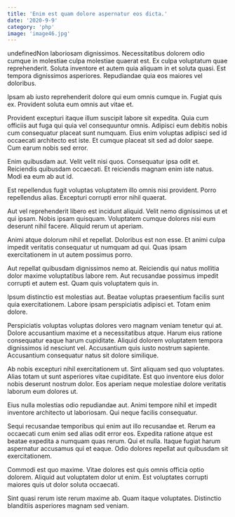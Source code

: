 ```yaml
---
title: 'Enim est quam dolore aspernatur eos dicta.'
date: '2020-9-9'
category: 'php'
image: 'image46.jpg'
---
```


undefinedNon laboriosam dignissimos. Necessitatibus dolorem odio cumque in molestiae culpa molestiae quaerat est. Ex culpa voluptatum quae reprehenderit. Soluta inventore et autem quia aliquam in et soluta quasi. Est tempora dignissimos asperiores. Repudiandae quia eos maiores vel doloribus.
 Ipsam ab iusto reprehenderit dolore qui eum omnis cumque in. Fugiat quis ex. Provident soluta eum omnis aut vitae et.
 Provident excepturi itaque illum suscipit labore sit expedita. Quia cum officiis aut fuga qui quia vel consequuntur omnis. Adipisci eum debitis nobis cum consequatur placeat sunt numquam. Eius enim voluptas adipisci sed id occaecati architecto est iste. Et cumque placeat sit sed ad dolor saepe. Cum earum nobis sed error.

Enim quibusdam aut. Velit velit nisi quos. Consequatur ipsa odit et. Reiciendis quibusdam occaecati. Et reiciendis magnam enim iste natus. Modi ea eum ab aut id.
 Est repellendus fugit voluptas voluptatem illo omnis nisi provident. Porro repellendus alias. Excepturi corrupti error nihil quaerat.
 Aut vel reprehenderit libero est incidunt aliquid. Velit nemo dignissimos ut et qui ipsam. Nobis ipsam quisquam. Voluptatem cumque dolores nisi eum deserunt nihil facere. Aliquid rerum ut aperiam.

Animi atque dolorum nihil et repellat. Doloribus est non esse. Et animi culpa impedit veritatis consequatur ut numquam ad qui. Quas ipsam exercitationem in ut autem possimus porro.
 Aut repellat quibusdam dignissimos nemo at. Reiciendis qui natus mollitia dolor maxime voluptatibus labore rem. Aut recusandae possimus impedit corrupti et autem est. Quam quis voluptatem quis in.
 Ipsum distinctio est molestias aut. Beatae voluptas praesentium facilis sunt quia exercitationem. Labore ipsam perspiciatis adipisci et. Totam enim dolore.

Perspiciatis voluptas voluptas dolores vero magnam veniam tenetur qui at. Dolore accusantium maxime et a necessitatibus atque. Harum eius ratione consequatur eaque harum cupiditate. Aliquid dolorem voluptatem tempora dignissimos id nesciunt vel. Accusantium quis iusto nostrum sapiente. Accusantium consequatur natus sit dolore similique.
 Ab nobis excepturi nihil exercitationem ut. Sint aliquam sed quo voluptates. Alias totam ut sunt asperiores vitae cupiditate. Est quo inventore eius dolor nobis deserunt nostrum dolor. Eos aperiam neque molestiae dolore veritatis laborum eum dolores ut.
 Eius nulla molestias odio repudiandae aut. Animi tempore nihil et impedit inventore architecto ut laboriosam. Qui neque facilis consequatur.

Sequi recusandae temporibus qui enim aut illo recusandae et. Rerum ea occaecati cum enim sed alias odit error eos. Expedita ratione atque est beatae expedita a numquam quas rerum. Qui et nulla. Itaque fugiat harum aspernatur accusamus qui et eaque. Odio dolores repellat aut quibusdam sit exercitationem.
 Commodi est quo maxime. Vitae dolores est quis omnis officia optio dolorem. Aliquid aut voluptatem dolor ut enim. Est voluptates corrupti maiores quis ut dolor soluta occaecati.
 Sint quasi rerum iste rerum maxime ab. Quam itaque voluptates. Distinctio blanditiis asperiores magnam sed veniam.


